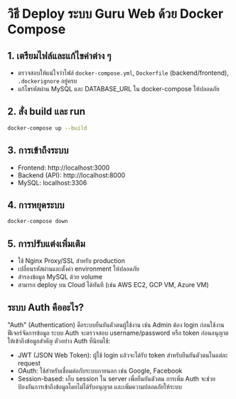 # วิธี Deploy ระบบ Guru Web ด้วย Docker Compose

## 1. เตรียมไฟล์และแก้ไขค่าต่าง ๆ
- ตรวจสอบให้แน่ใจว่าไฟล์ `docker-compose.yml`, `Dockerfile` (backend/frontend), `.dockerignore` อยู่ครบ
- แก้ไขรหัสผ่าน MySQL และ DATABASE_URL ใน docker-compose ให้ปลอดภัย

## 2. สั่ง build และ run
```bash
docker-compose up --build
```

## 3. การเข้าถึงระบบ
- Frontend: http://localhost:3000
- Backend (API): http://localhost:8000
- MySQL: localhost:3306

## 4. การหยุดระบบ
```bash
docker-compose down
```

## 5. การปรับแต่งเพิ่มเติม
- ใช้ Nginx Proxy/SSL สำหรับ production
- เปลี่ยนรหัสผ่านและตั้งค่า environment ให้ปลอดภัย
- สำรองข้อมูล MySQL ด้วย volume
- สามารถ deploy บน Cloud ได้ทันที (เช่น AWS EC2, GCP VM, Azure VM)

## ระบบ Auth คืออะไร?
"Auth" (Authentication) คือระบบยืนยันตัวตนผู้ใช้งาน เช่น Admin ต้อง login ก่อนใช้งานฟีเจอร์จัดการข้อมูล
ระบบ Auth จะตรวจสอบ username/password หรือ token ก่อนอนุญาตให้เข้าถึงข้อมูลสำคัญ
ตัวอย่าง Auth ที่นิยมใช้:
- JWT (JSON Web Token): ผู้ใช้ login แล้วจะได้รับ token สำหรับยืนยันตัวตนในแต่ละ request
- OAuth: ใช้สำหรับเชื่อมต่อกับระบบภายนอก เช่น Google, Facebook
- Session-based: เก็บ session ใน server เพื่อยืนยันตัวตน
การเพิ่ม Auth จะช่วยป้องกันการเข้าถึงข้อมูลโดยไม่ได้รับอนุญาต และเพิ่มความปลอดภัยให้ระบบ

